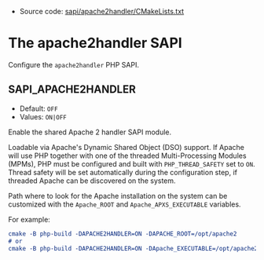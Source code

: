 <!-- This is auto-generated file. -->
* Source code: [sapi/apache2handler/CMakeLists.txt](https://github.com/petk/php-build-system/blob/master/cmake/sapi/apache2handler/CMakeLists.txt)

# The apache2handler SAPI

Configure the `apache2handler` PHP SAPI.

## SAPI_APACHE2HANDLER

* Default: `OFF`
* Values: `ON|OFF`

Enable the shared Apache 2 handler SAPI module.

Loadable via Apache's Dynamic Shared Object (DSO) support. If Apache will use
PHP together with one of the threaded Multi-Processing Modules (MPMs), PHP must
be configured and built with `PHP_THREAD_SAFETY` set to `ON`. Thread safety will
be set automatically during the configuration step, if threaded Apache can be
discovered on the system.

Path where to look for the Apache installation on the system can be customized
with the `Apache_ROOT` and `Apache_APXS_EXECUTABLE` variables.

For example:

```cmake
cmake -B php-build -DAPACHE2HANDLER=ON -DAPACHE_ROOT=/opt/apache2
# or
cmake -B php-build -DAPACHE2HANDLER=ON -DApache_EXECUTABLE=/opt/apache2/bin/apxs
```
